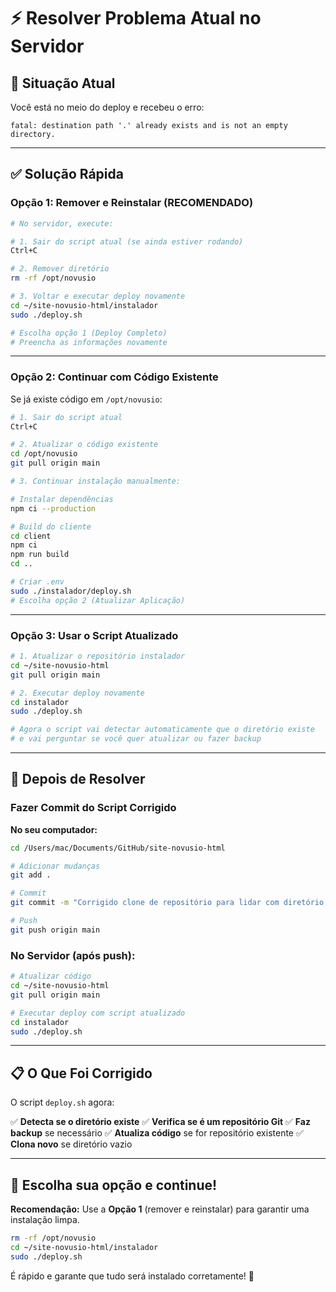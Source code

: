 # ⚡ Resolver Problema Atual no Servidor

## 🎯 Situação Atual

Você está no meio do deploy e recebeu o erro:

```
fatal: destination path '.' already exists and is not an empty directory.
```

---

## ✅ Solução Rápida

### **Opção 1: Remover e Reinstalar (RECOMENDADO)**

```bash
# No servidor, execute:

# 1. Sair do script atual (se ainda estiver rodando)
Ctrl+C

# 2. Remover diretório
rm -rf /opt/novusio

# 3. Voltar e executar deploy novamente
cd ~/site-novusio-html/instalador
sudo ./deploy.sh

# Escolha opção 1 (Deploy Completo)
# Preencha as informações novamente
```

---

### **Opção 2: Continuar com Código Existente**

Se já existe código em `/opt/novusio`:

```bash
# 1. Sair do script atual
Ctrl+C

# 2. Atualizar o código existente
cd /opt/novusio
git pull origin main

# 3. Continuar instalação manualmente:

# Instalar dependências
npm ci --production

# Build do cliente
cd client
npm ci
npm run build
cd ..

# Criar .env
sudo ./instalador/deploy.sh
# Escolha opção 2 (Atualizar Aplicação)
```

---

### **Opção 3: Usar o Script Atualizado**

```bash
# 1. Atualizar o repositório instalador
cd ~/site-novusio-html
git pull origin main

# 2. Executar deploy novamente
cd instalador
sudo ./deploy.sh

# Agora o script vai detectar automaticamente que o diretório existe
# e vai perguntar se você quer atualizar ou fazer backup
```

---

## 🔄 Depois de Resolver

### Fazer Commit do Script Corrigido

**No seu computador:**

```bash
cd /Users/mac/Documents/GitHub/site-novusio-html

# Adicionar mudanças
git add .

# Commit
git commit -m "Corrigido clone de repositório para lidar com diretório existente"

# Push
git push origin main
```

### No Servidor (após push):

```bash
# Atualizar código
cd ~/site-novusio-html
git pull origin main

# Executar deploy com script atualizado
cd instalador
sudo ./deploy.sh
```

---

## 📋 O Que Foi Corrigido

O script `deploy.sh` agora:

✅ **Detecta se o diretório existe**
✅ **Verifica se é um repositório Git**
✅ **Faz backup** se necessário
✅ **Atualiza código** se for repositório existente
✅ **Clona novo** se diretório vazio

---

## 🎯 Escolha sua opção e continue!

**Recomendação:** Use a **Opção 1** (remover e reinstalar) para garantir uma instalação limpa.

```bash
rm -rf /opt/novusio
cd ~/site-novusio-html/instalador
sudo ./deploy.sh
```

É rápido e garante que tudo será instalado corretamente! 🚀
